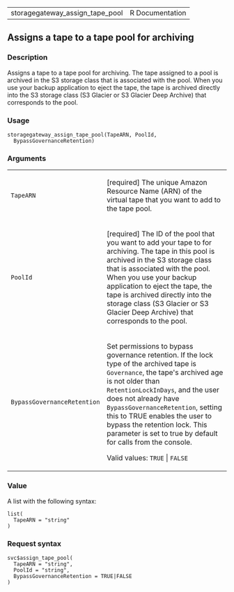 <table style="width: 100%;">
<tbody>
<tr class="odd">
<td>storagegateway_assign_tape_pool</td>
<td style="text-align: right;">R Documentation</td>
</tr>
</tbody>
</table>

## Assigns a tape to a tape pool for archiving

### Description

Assigns a tape to a tape pool for archiving. The tape assigned to a pool
is archived in the S3 storage class that is associated with the pool.
When you use your backup application to eject the tape, the tape is
archived directly into the S3 storage class (S3 Glacier or S3 Glacier
Deep Archive) that corresponds to the pool.

### Usage

    storagegateway_assign_tape_pool(TapeARN, PoolId,
      BypassGovernanceRetention)

### Arguments

<table>
<colgroup>
<col style="width: 35%" />
<col style="width: 65%" />
</colgroup>
<tbody>
<tr class="odd">
<td><code
id="storagegateway_assign_tape_pool_:_TapeARN">TapeARN</code></td>
<td><p>[required] The unique Amazon Resource Name (ARN) of the virtual
tape that you want to add to the tape pool.</p></td>
</tr>
<tr class="even">
<td><code
id="storagegateway_assign_tape_pool_:_PoolId">PoolId</code></td>
<td><p>[required] The ID of the pool that you want to add your tape to
for archiving. The tape in this pool is archived in the S3 storage class
that is associated with the pool. When you use your backup application
to eject the tape, the tape is archived directly into the storage class
(S3 Glacier or S3 Glacier Deep Archive) that corresponds to the
pool.</p></td>
</tr>
<tr class="odd">
<td><code
id="storagegateway_assign_tape_pool_:_BypassGovernanceRetention">BypassGovernanceRetention</code></td>
<td><p>Set permissions to bypass governance retention. If the lock type
of the archived tape is <code>Governance</code>, the tape's archived age
is not older than <code>RetentionLockInDays</code>, and the user does
not already have <code>BypassGovernanceRetention</code>, setting this to
TRUE enables the user to bypass the retention lock. This parameter is
set to true by default for calls from the console.</p>
<p>Valid values: <code>TRUE</code> | <code>FALSE</code></p></td>
</tr>
</tbody>
</table>

### Value

A list with the following syntax:

    list(
      TapeARN = "string"
    )

### Request syntax

    svc$assign_tape_pool(
      TapeARN = "string",
      PoolId = "string",
      BypassGovernanceRetention = TRUE|FALSE
    )
